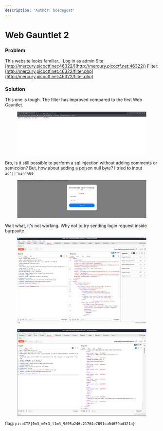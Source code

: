```yaml
---
description: 'Author: boedegoat'
---
```


# Web Gauntlet 2

### Problem

This website looks familiar... Log in as admin Site: [http://mercury.picoctf.net:46322/](http://mercury.picoctf.net:46322/) Filter: [http://mercury.picoctf.net:46322/filter.php](http://mercury.picoctf.net:46322/filter.php)

### Solution

This one is tough. The filter has improved compared to the first Web Gauntlet.

<figure><img src="../../../.gitbook/assets/image (10).png" alt=""><figcaption></figcaption></figure>

Bro, is it still possible to perform a sql injection without adding comments or semicolon? But, how about adding a poison null byte? I tried to input `ad'||'min'%00`

<figure><img src="../../../.gitbook/assets/image (11).png" alt=""><figcaption></figcaption></figure>

Wait what, it's not working. Why not to try sending login request inside burpsuite

<figure><img src="../../../.gitbook/assets/image (12).png" alt=""><figcaption></figcaption></figure>

<figure><img src="../../../.gitbook/assets/image (13).png" alt=""><figcaption></figcaption></figure>

flag: `picoCTF{0n3_m0r3_t1m3_9605a246c21764e7691ca04679ad321a}`
